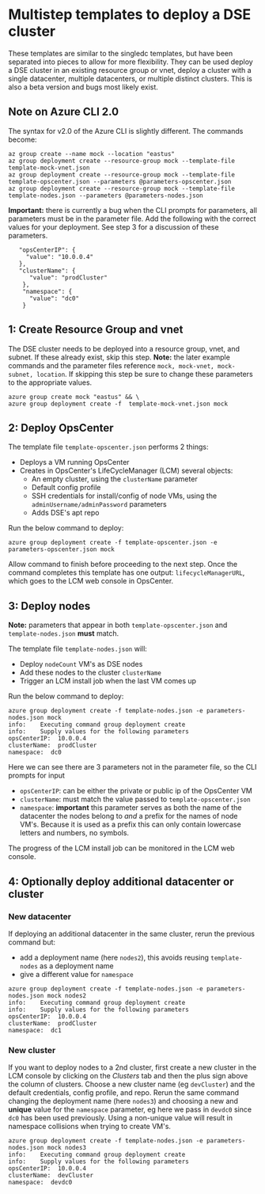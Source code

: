 # Multistep templates to deploy a DSE cluster
These templates are similar to the singledc templates, but have been separated into pieces to allow for more flexibility. They can be used deploy a DSE cluster in an existing resource group or vnet, deploy a cluster with a single datacenter, multiple datacenters, or multiple distinct clusters. This is also a beta version and bugs most likely exist.

## Note on Azure CLI 2.0

The syntax for v2.0 of the Azure CLI is slightly different. The commands become:
```
az group create --name mock --location "eastus"
az group deployment create --resource-group mock --template-file template-mock-vnet.json
az group deployment create --resource-group mock --template-file template-opscenter.json --parameters @parameters-opscenter.json
az group deployment create --resource-group mock --template-file template-nodes.json --parameters @parameters-nodes.json
```

**Important:** there is currently a bug when the CLI prompts for parameters, all parameters must be in the parameter file. Add the following with the correct values for your deployment. See step 3 for a discussion of these parameters.
```
   "opsCenterIP": {
     "value": "10.0.0.4"
   },
   "clusterName": {
      "value": "prodCluster"
    },
    "namespace": {
      "value": "dc0"
    }
```

## 1: Create Resource Group and vnet
The DSE cluster needs to be deployed into a resource group, vnet, and subnet. If these already exist, skip this step. **Note:** the later example commands and the parameter files reference `mock, mock-vnet, mock-subnet, location`. If skipping this step be sure to change these parameters to the appropriate values.
```
azure group create mock "eastus" && \
azure group deployment create -f  template-mock-vnet.json mock
```

## 2: Deploy OpsCenter
The template file `template-opscenter.json` performs 2 things:
- Deploys a VM running OpsCenter
- Creates in OpsCenter's LifeCycleManager (LCM) several objects:
  - An empty cluster, using the `clusterName` parameter
  - Default config profile
  - SSH credentials for install/config of node VMs, using the `adminUsername/adminPassword` parameters
  - Adds DSE's apt repo  

Run the below command to deploy:
```
azure group deployment create -f template-opscenter.json -e parameters-opscenter.json mock
```
Allow command to finish before proceeding to the next step. Once the command completes this template has one output: `lifecycleManagerURL`, which goes to the LCM web console in OpsCenter.

## 3: Deploy nodes
**Note:** parameters that appear in both `template-opscenter.json` and `template-nodes.json` **must** match.

The template file `template-nodes.json` will:
- Deploy `nodeCount` VM's as DSE nodes
- Add these nodes to the cluster `clusterName`
- Trigger an LCM install job when the last VM comes up

Run the below command to deploy:
```
azure group deployment create -f template-nodes.json -e parameters-nodes.json mock
info:    Executing command group deployment create
info:    Supply values for the following parameters
opsCenterIP:  10.0.0.4
clusterName:  prodCluster
namespace:  dc0
```
Here we can see there are 3 parameters not in the parameter file, so the CLI prompts for input
  - `opsCenterIP`:  can be either the private or public ip of the OpsCenter VM
  - `clusterName`:  must match the value passed to `template-opscenter.json`
  - `namespace`:  **important** this parameter serves as both the name of the datacenter the nodes belong to *and* a prefix for the names of node VM's. Because it is used as a prefix this can only contain lowercase letters and numbers, no symbols.

The progress of the LCM install job can be monitored in the LCM web console.

## 4: Optionally deploy additional datacenter or cluster
### New datacenter
If deploying an additional datacenter in the same cluster, rerun the previous command but:
- add a deployment name (here `nodes2`), this avoids reusing `template-nodes` as a deployment name
- give a different value for `namespace`

```
azure group deployment create -f template-nodes.json -e parameters-nodes.json mock nodes2
info:    Executing command group deployment create
info:    Supply values for the following parameters
opsCenterIP:  10.0.0.4
clusterName:  prodCluster
namespace:  dc1
```
### New cluster
If you want to deploy nodes to a 2nd cluster, first create a new cluster in the LCM console by clicking on the *Clusters* tab and then the plus sign above the column of clusters. Choose a new cluster name (eg `devCluster`) and the default credentials, config profile, and repo. Rerun the same command changing the deployment name (here `nodes3`) and choosing a new and **unique** value for the `namespace` parameter, eg here we pass in `devdc0` since `dc0` has been used previously. Using a non-unique value will result in namespace collisions when trying to create VM's.

```
azure group deployment create -f template-nodes.json -e parameters-nodes.json mock nodes3
info:    Executing command group deployment create
info:    Supply values for the following parameters
opsCenterIP:  10.0.0.4
clusterName:  devCluster
namespace:  devdc0
```
